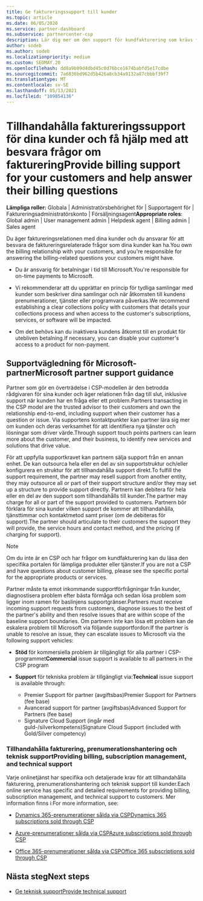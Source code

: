 ```yaml
---
title: Ge faktureringssupport till kunder
ms.topic: article
ms.date: 06/05/2020
ms.service: partner-dashboard
ms.subservice: partnercenter-csp
description: Lär dig mer om den support för kundfakturering som krävs från CSP-programpartner. Det här stödet omfattar att äga kundfaktureringsrelationen och besvara faktureringsfrågor.
author: sodeb
ms.author: sodeb
ms.localizationpriority: medium
ms.custom: SEOMAY.20
ms.openlocfilehash: dd8a9b09d4dbd45c0d76bce1674babfd5e17cdbe
ms.sourcegitcommit: 7a6836bd962d5b426a8cb34a9132a87cbbbf39f7
ms.translationtype: MT
ms.contentlocale: sv-SE
ms.lasthandoff: 05/13/2021
ms.locfileid: "109854136"
---
```

# <a name="provide-billing-support-for-your-customers-and-help-answer-their-billing-questions"></a><span data-ttu-id="fe862-104">Tillhandahålla faktureringssupport för dina kunder och få hjälp med att besvara frågor om fakturering</span><span class="sxs-lookup"><span data-stu-id="fe862-104">Provide billing support for your customers and help answer their billing questions</span></span>


<span data-ttu-id="fe862-105">**Lämpliga roller:** Globala | Administratörsbehörighet för | Supportagent för | Faktureringsadministratörskonto | Försäljningsagent</span><span class="sxs-lookup"><span data-stu-id="fe862-105">**Appropriate roles**: Global admin | User management admin | Helpdesk agent | Billing admin | Sales agent</span></span>

<span data-ttu-id="fe862-106">Du äger faktureringsrelationen med dina kunder och du ansvarar för att besvara de faktureringsrelaterade frågor som dina kunder kan ha.</span><span class="sxs-lookup"><span data-stu-id="fe862-106">You own the billing relationship with your customers, and you're responsible for answering the billing-related questions your customers might have.</span></span>

- <span data-ttu-id="fe862-107">Du är ansvarig för betalningar i tid till Microsoft.</span><span class="sxs-lookup"><span data-stu-id="fe862-107">You're responsible for on-time payments to Microsoft.</span></span>

- <span data-ttu-id="fe862-108">Vi rekommenderar att du upprättar en princip för tydliga samlingar med kunder som beskriver dina samlingar och när åtkomsten till kundens prenumerationer, tjänster eller programvara påverkas.</span><span class="sxs-lookup"><span data-stu-id="fe862-108">We recommend establishing a clear collections policy with customers that details your collections process and when access to the customer's subscriptions, services, or software will be impacted.</span></span>

- <span data-ttu-id="fe862-109">Om det behövs kan du inaktivera kundens åtkomst till en produkt för utebliven betalning.</span><span class="sxs-lookup"><span data-stu-id="fe862-109">If necessary, you can disable your customer's access to a product for non-payment.</span></span>

## <a name="microsoft-partner-support-guidance"></a><span data-ttu-id="fe862-110">Supportvägledning för Microsoft-partner</span><span class="sxs-lookup"><span data-stu-id="fe862-110">Microsoft partner support guidance</span></span>

<span data-ttu-id="fe862-111">Partner som gör en överträdelse i CSP-modellen är den betrodda rådgivaren för sina kunder och äger relationen från dag till slut, inklusive support när kunden har en fråga eller ett problem.</span><span class="sxs-lookup"><span data-stu-id="fe862-111">Partners transacting in the CSP model are the trusted advisor to their customers and own the relationship end-to-end, including support when their customer has a question or issue.</span></span> <span data-ttu-id="fe862-112">Via supportens kontaktpunkter kan partner lära sig mer om kunden och deras verksamhet för att identifiera nya tjänster och lösningar som driver värde.</span><span class="sxs-lookup"><span data-stu-id="fe862-112">Through support touch points partners can learn more about the customer, and their business, to identify new services and solutions that drive value.</span></span>

<span data-ttu-id="fe862-113">För att uppfylla supportkravet kan partnern sälja support från en annan enhet. De kan outsourca hela eller en del av sin supportstruktur och/eller konfigurera en struktur för att tillhandahålla support direkt.</span><span class="sxs-lookup"><span data-stu-id="fe862-113">To fulfill the support requirement, the partner may resell support from another entity, they may outsource all or part of their support structure and/or they may set up a structure to provide support directly.</span></span>  <span data-ttu-id="fe862-114">Partnern kan debitera för hela eller en del av den support som tillhandahålls till kunder.</span><span class="sxs-lookup"><span data-stu-id="fe862-114">The partner may charge for all or part of the support provided to customers.</span></span> <span data-ttu-id="fe862-115">Partnern bör förklara för sina kunder vilken support de kommer att tillhandahålla, tjänsttimmar och kontaktmetod samt priser (om de debiteras för support).</span><span class="sxs-lookup"><span data-stu-id="fe862-115">The partner should articulate to their customers the support they will provide, the service hours and contact method, and the pricing (if charging for support).</span></span> 

>[!Note]
><span data-ttu-id="fe862-116">Om du inte är en CSP och har frågor om kundfakturering kan du läsa den specifika portalen för lämpliga produkter eller tjänster.</span><span class="sxs-lookup"><span data-stu-id="fe862-116">If you are not a CSP and have questions about customer billing, please see the specific portal for the appropriate products or services.</span></span>

<span data-ttu-id="fe862-117">Partner måste ta emot inkommande supportförfrågningar från kunder, diagnostisera problem efter bästa förmåga och sedan lösa problem som ligger inom ramen för baslinjens supportgränser.</span><span class="sxs-lookup"><span data-stu-id="fe862-117">Partners must receive incoming support requests from customers, diagnose issues to the best of the partner's ability and then resolve issues that are within scope of the baseline support boundaries.</span></span> <span data-ttu-id="fe862-118">Om partnern inte kan lösa ett problem kan de eskalera problem till Microsoft via följande supportfordon:</span><span class="sxs-lookup"><span data-stu-id="fe862-118">If the partner is unable to resolve an issue, they can escalate issues to Microsoft via the following support vehicles:</span></span>

- <span data-ttu-id="fe862-119">**Stöd** för kommersiella problem är tillgängligt för alla partner i CSP-programmet</span><span class="sxs-lookup"><span data-stu-id="fe862-119">**Commercial** issue support is available to all partners in the CSP program</span></span>

- <span data-ttu-id="fe862-120">**Support** för tekniska problem är tillgängligt via:</span><span class="sxs-lookup"><span data-stu-id="fe862-120">**Technical** issue support is available through:</span></span>

  - <span data-ttu-id="fe862-121">Premier Support för partner (avgiftsbas)</span><span class="sxs-lookup"><span data-stu-id="fe862-121">Premier Support for Partners (fee base)</span></span>
  - <span data-ttu-id="fe862-122">Avancerad support för partner (avgiftsbas)</span><span class="sxs-lookup"><span data-stu-id="fe862-122">Advanced Support for Partners (fee base)</span></span>
  - <span data-ttu-id="fe862-123">Signature Cloud Support (ingår med guld-/silverkompetens)</span><span class="sxs-lookup"><span data-stu-id="fe862-123">Signature Cloud Support (included with Gold/Silver competency)</span></span>

### <a name="providing-billing-subscription-management-and-technical-support"></a><span data-ttu-id="fe862-124">Tillhandahålla fakturering, prenumerationshantering och teknisk support</span><span class="sxs-lookup"><span data-stu-id="fe862-124">Providing billing, subscription management, and technical support</span></span> 

<span data-ttu-id="fe862-125">Varje onlinetjänst har specifika och detaljerade krav för att tillhandahålla fakturering, prenumerationshantering och teknisk support till kunder.</span><span class="sxs-lookup"><span data-stu-id="fe862-125">Each online service has specific and detailed requirements for providing billing, subscription management, and technical support to customers.</span></span> <span data-ttu-id="fe862-126">Mer information finns i:</span><span class="sxs-lookup"><span data-stu-id="fe862-126">For more information, see:</span></span>

- [<span data-ttu-id="fe862-127">Dynamics 365-prenumerationer sålda via CSP</span><span class="sxs-lookup"><span data-stu-id="fe862-127">Dynamics 365 subscriptions sold through CSP</span></span>](https://www.microsoftpartnercommunity.com/t5/CSP/Microsoft-Partner-Support-Guidance/m-p/5262#M30)

- [<span data-ttu-id="fe862-128">Azure-prenumerationer sålda via CSP</span><span class="sxs-lookup"><span data-stu-id="fe862-128">Azure subscriptions sold through CSP</span></span>](https://www.microsoftpartnercommunity.com/t5/CSP/Microsoft-Partner-Support-Guidance/m-p/5263#M31)

- [<span data-ttu-id="fe862-129">Office 365-prenumerationer sålda via CSP</span><span class="sxs-lookup"><span data-stu-id="fe862-129">Office 365 subscriptions sold through CSP</span></span>](https://www.microsoftpartnercommunity.com/t5/CSP/Microsoft-Partner-Support-Guidance/m-p/5264#M32)
 
## <a name="next-steps"></a><span data-ttu-id="fe862-130">Nästa steg</span><span class="sxs-lookup"><span data-stu-id="fe862-130">Next steps</span></span>

- [<span data-ttu-id="fe862-131">Ge teknisk support</span><span class="sxs-lookup"><span data-stu-id="fe862-131">Provide technical support</span></span>](provide-technical-support.md)